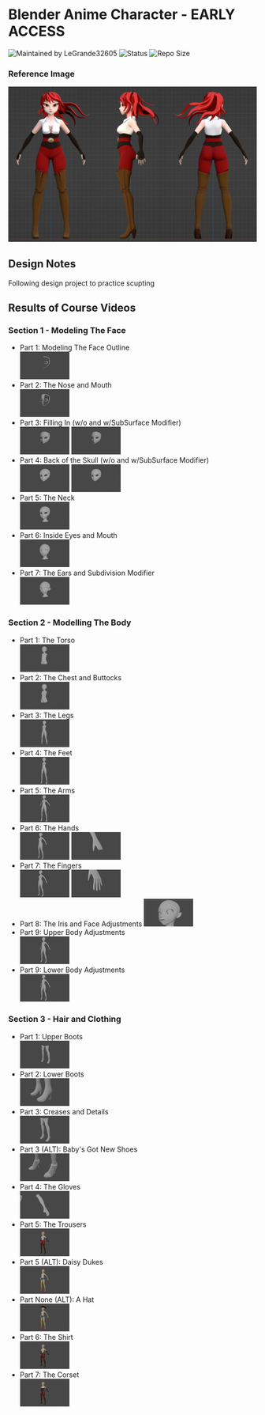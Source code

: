 # Blender Anime Character - EARLY ACCESS


![Maintained by LeGrande32605](https://img.shields.io/static/v1?label=Maintained%20by&message=LeGrande32605&color=blue)
![Status](https://img.shields.io/static/v1?label=Status&message=Work%20In%20Progress&color=yellow)
![Repo Size](https://img.shields.io/github/repo-size/legrande32605/GameDev-Blender-Anime-Character)

### Reference Image
![Anime Character](./Reference%20Images/references-final-character.png)

## Design Notes
Following design project to practice scupting


## Results of Course Videos
### Section 1 - Modeling The Face
- Part 1: Modeling The Face Outline   
[![Modeling The Face Outline](./Renders/Thumb%20-%20Modeling%20The%20Face%20Outline.png)](./Renders/Modeling%20The%20Face%20Outline.png)
- Part 2: The Nose and Mouth   
[![The Nose and Mouth](./Renders/Thumb%20-%20The%20Nose%20and%20Mouth.png)](./Renders/The%20Nose%20and%20Mouth.png)
- Part 3: Filling In (w/o and w/SubSurface Modifier)  
[![Filling In](./Renders/Thumb%20-%20Filling%20In.png)](./Renders/Filling%20In.png)
[![Filling In w/SubSurface](./Renders/Thumb%20-%20Filling%20In-SubSurface.png)](./Renders/Filling%20In-SubSurface.png)
- Part 4: Back of the Skull (w/o and w/SubSurface Modifier)  
[![Back of the Skull](./Renders/Thumb%20-%20Back%20of%20the%20Skull.png)](./Renders/Back%20of%20the%20Skull.png)
[![Back of the Skull](./Renders/Thumb%20-%20Back%20of%20the%20Skull-SubSurface.png)](./Renders/Back%20of%20the%20Skull-SubSurface.png)
- Part 5: The Neck   
[![The Neck](./Renders/Thumb%20-%20The%20Neck.png)](./Renders/The%20Neck.png)
- Part 6: Inside Eyes and Mouth   
[![Inside Eyes and Mouth](./Renders/Thumb%20-%20Inside%20Eyes%20and%20Mouth.png)](./Renders/Inside%20Eyes%20and%20Mouth.png)
- Part 7: The Ears and Subdivision Modifier   
[![The Ears and Subdivision Modifier](./Renders/Thumb%20-%20The%20Ears%20and%20Subdivision%20Modifier.png)](./Renders/The%20Ears%20and%20Subdivision%20Modifier.png)
### Section 2 - Modelling The Body
- Part 1: The Torso   
[![The Torso](./Renders/Thumb%20-%20The%20Torso.png)](./Renders/The%20Torso.png)
- Part 2: The Chest and Buttocks   
[![The Chest and Buttocks](./Renders/Thumb%20-%20The%20Chest%20and%20Buttocks.png)](./Renders/The%20Chest%20and%20Buttocks.png)
- Part 3: The Legs   
[![The Legs](./Renders/Thumb%20-%20The%20Legs.png)](./Renders/The%20Legs.png)
- Part 4: The Feet   
[![The Feet](./Renders/Thumb%20-%20The%20Feet.png)](./Renders/The%20Feet.png)
- Part 5: The Arms   
[![The Arms](./Renders/Thumb%20-%20The%20Arms.png)](./Renders/The%20Arms.png)
- Part 6: The Hands   
[![The Hands](./Renders/Thumb%20-%20The%20Hands.png)](./Renders/The%20Hands.png)
[![The Hand](./Renders/Thumb%20-%20The%20Hand.png)](./Renders/The%20Hand.png)
- Part 7: The Fingers   
[![The Fingers](./Renders/Thumb%20-%20The%20Fingers.png)](./Renders/The%20Fingers.png)
[![The Fingers - Up Close](./Renders/Thumb%20-%20The%20Fingers-close.png)](./Renders/The%20Fingers-close.png)
- Part 8: The Iris and Face Adjustments
[![Iris and Face Adjustments](./Renders/Thumb%20-%20Iris%20and%20Face.png)](./Renders/Iris%20and%20Face.png)
- Part 9: Upper Body Adjustments   
[![Upper Body Adjustments](./Renders/Thumb%20-%20Upper%20Body.png)](./Renders/Upper%20Body.png)
- Part 9: Lower Body Adjustments   
[![ULower Body Adjustments](./Renders/Thumb%20-%20Lower%20Body.png)](./Renders/Lower%20Body.png)
### Section 3 - Hair and Clothing
- Part 1: Upper Boots   
[![Upper Boots](./Renders/Thumb%20-%20Upper%20Boots.png)](./Renders/Upper%20Boots.png)
- Part 2: Lower Boots   
[![Lower Boots](./Renders/Thumb%20-%20Lower%20Boots.png)](./Renders/Lower%20Boots.png)
- Part 3: Creases and Details   
[![Creases and Details](./Renders/Thumb%20-%20Creases%20and%20Details.png)](./Renders/Creases%20and%20Details.png)
- Part 3 (ALT): Baby's Got New Shoes   
[![Baby's Got New Shoes](./Renders/Thumb%20-%20Alt%20Clothes-Shoes.png)](./Renders/Alt%20Clothes-Shoes.png)
- Part 4: The Gloves   
[![The Gloves](./Renders/Thumb%20-%20The%20Gloves.png)](./Renders/The%20Gloves.png)
- Part 5: The Trousers   
[![The Trousers](./Renders/Thumb%20-%20The%20Trousers.png)](./Renders/The%20Trousers.png)
- Part 5 (ALT): Daisy Dukes   
[![Daisy Dukes](./Renders/Thumb%20-%20Alt%20Clothes-Trousers.png)](./Renders/Alt%20Clothes-Trousers.png)
- Part None (ALT): A Hat  
[![Daisy Dukes](./Renders/Thumb%20-%20Alt%20Clothes-Hat.png)](./Renders/Alt%20Clothes-Hat.png)
- Part 6: The Shirt   
[![The Shirt](./Renders/Thumb%20-%20The%20Shirt.png)](./Renders/The%20Shirt.png)
- Part 7: The Corset   
[![The Corset](./Renders/Thumb%20-%20The%20Corset.png)](./Renders/The%20Corset.png)